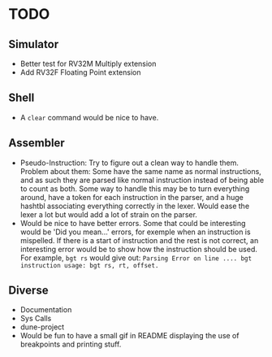 # TODO

## Simulator

* Better test for RV32M Multiply extension
* Add RV32F Floating Point extension

## Shell

* A `clear` command would be nice to have.

## Assembler

* Pseudo-Instruction: Try to figure out a clean way to handle them.
  Problem about them: Some have the same name as normal instructions, and as
  such they are parsed like normal instruction instead of being able to count as
  both.
  Some way to handle this may be to turn everything around, have a token for
  each instruction in the parser, and a huge hashtbl associating everything
  correctly in the lexer.
  Would ease the lexer a lot but would add a lot of strain on the parser.
* Would be nice to have better errors.
  Some that could be interesting would be 'Did you mean...' errors, for exemple
  when an instruction is mispelled.
  If there is a start of instruction and the rest is not correct, an interesting
  error would be to show how the instruction should be used.
  For example, ``bgt rs`` would give out: ``Parsing Error on line .... bgt
  instruction usage: bgt rs, rt, offset.``

## Diverse

* Documentation
* Sys Calls
* dune-project
* Would be fun to have a small gif in README displaying the use of breakpoints
  and printing stuff.
